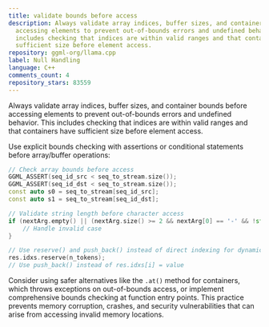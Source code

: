 ```yaml
---
title: validate bounds before access
description: Always validate array indices, buffer sizes, and container bounds before
  accessing elements to prevent out-of-bounds errors and undefined behavior. This
  includes checking that indices are within valid ranges and that containers have
  sufficient size before element access.
repository: ggml-org/llama.cpp
label: Null Handling
language: C++
comments_count: 4
repository_stars: 83559
---
```


Always validate array indices, buffer sizes, and container bounds before accessing elements to prevent out-of-bounds errors and undefined behavior. This includes checking that indices are within valid ranges and that containers have sufficient size before element access.

Use explicit bounds checking with assertions or conditional statements before array/buffer operations:

```cpp
// Check array bounds before access
GGML_ASSERT(seq_id_src < seq_to_stream.size());
GGML_ASSERT(seq_id_dst < seq_to_stream.size());
const auto s0 = seq_to_stream[seq_id_src];
const auto s1 = seq_to_stream[seq_id_dst];

// Validate string length before character access
if (nextArg.empty() || (nextArg.size() >= 2 && nextArg[0] == '-' && !std::isdigit(nextArg[1]))) {
    // Handle invalid case
}

// Use reserve() and push_back() instead of direct indexing for dynamic arrays
res.idxs.reserve(n_tokens);
// Use push_back() instead of res.idxs[i] = value
```

Consider using safer alternatives like the `.at()` method for containers, which throws exceptions on out-of-bounds access, or implement comprehensive bounds checking at function entry points. This practice prevents memory corruption, crashes, and security vulnerabilities that can arise from accessing invalid memory locations.